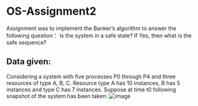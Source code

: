 # OS-Assignment2
Assignment was to implement the Banker’s algorithm to answer the following question： Is the system in a safe state? If Yes, then what is the safe sequence?

## Data given:
Considering a system with five processes P0 through P4 and three resources of type A, B, C. Resource type A has 10 instances, B has 5 instances and type C has 7 instances. Suppose at time t0 following snapshot of the system has been taken:
![image](https://github.com/user-attachments/assets/d733eaba-789e-4262-818c-cd86625cb012)
